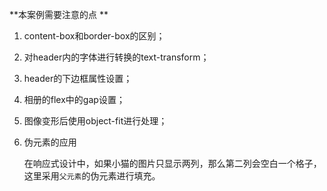 **本案例需要注意的点 **

1. content-box和border-box的区别；

2. 对header内的字体进行转换的text-transform；

3. header的下边框属性设置；

4. 相册的flex中的gap设置；

5. 图像变形后使用object-fit进行处理；

6. 伪元素的应用

   在响应式设计中，如果小猫的图片只显示两列，那么第二列会空白一个格子，这里采用`父元素`的伪元素进行填充。